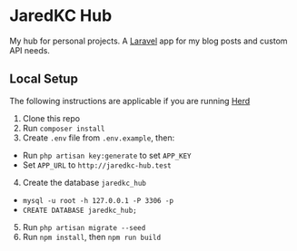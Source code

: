 # JaredKC Hub

My hub for personal projects. A [Laravel](https://laravel.com/) app for my blog posts and custom API needs.

## Local Setup

The following instructions are applicable if you are running [Herd](https://herd.laravel.com/)

1. Clone this repo
2. Run `composer install`
3. Create `.env` file from `.env.example`, then:
  - Run `php artisan key:generate` to set `APP_KEY`
  - Set `APP_URL` to `http://jaredkc-hub.test`
4. Create the database `jaredkc_hub`
  - `mysql -u root -h 127.0.0.1 -P 3306 -p`
  - `CREATE DATABASE jaredkc_hub;`
5. Run `php artisan migrate --seed`
6. Run `npm install`, then `npm run build`